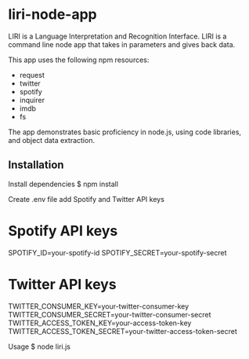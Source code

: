 # liri-node-app

LIRI is a Language Interpretation and Recognition Interface. LIRI is a command line node app that takes in parameters and gives back data. 

This app uses the following npm resources:
  * request
  * twitter
  * spotify 
  * inquirer 
  * imdb 
  * fs  
  
  The app demonstrates basic proficiency in node.js, using code libraries, and object data extraction.
  
## Installation

Install dependencies
$ npm install

Create .env file
add Spotify and Twitter API keys

# Spotify API keys

SPOTIFY_ID=your-spotify-id
SPOTIFY_SECRET=your-spotify-secret

# Twitter API keys

TWITTER_CONSUMER_KEY=your-twitter-consumer-key
TWITTER_CONSUMER_SECRET=your-twitter-consumer-secret
TWITTER_ACCESS_TOKEN_KEY=your-access-token-key
TWITTER_ACCESS_TOKEN_SECRET=your-twitter-access-token-secret

Usage
$ node liri.js
  
